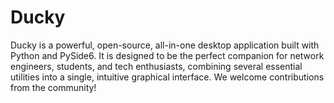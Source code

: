 # Ducky
Ducky is a powerful, open-source, all-in-one desktop application built with Python and PySide6. It is designed to be the perfect companion for network engineers, students, and tech enthusiasts, combining several essential utilities into a single, intuitive graphical interface. We welcome contributions from the community!
